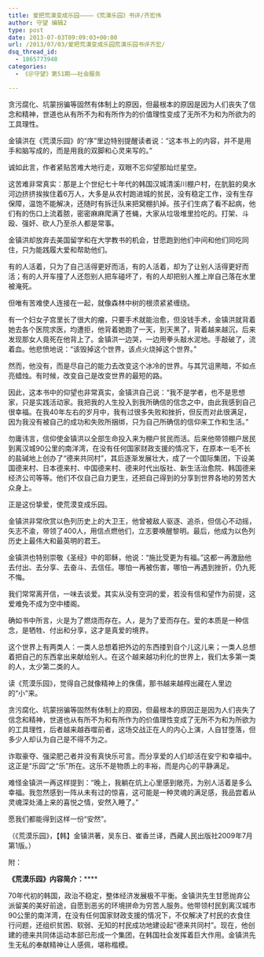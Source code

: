 ```yaml
---
title: 爱把荒漠变成乐园————《荒漠乐园》书评/齐宏伟
author: 守望 编辑2
type: post
date: 2013-07-03T09:09:03+00:00
url: /2013/07/03/爱把荒漠变成乐园荒漠乐园书评齐宏/
dsq_thread_id:
  - 1865773948
categories:
  - 《＠守望》第51期——社会服务

---
```

贪污腐化、坑蒙拐骗等固然有体制上的原因，但最根本的原因是因为人们丧失了信念和精神，世道也从有所不为和有所作为的价值理性变成了无所不为和为所欲为的工具理性。<!--more-->

金镇洪在《荒漠乐园》的“序”里边特别提醒读者说：“这本书上的内容，并不是用手和脑写成的，而是用我的双脚和心灵来写的。”

诚如此言，作者紧贴苦难大地行走，双眼不忘仰望那灿烂星空。

这苦难非常真实：那是上个世纪七十年代的韩国汉城清溪川棚户村，在肮脏的臭水河边挤挤挨挨住着6万人，大多是从农村跑进城的贫民，没有稳定工作，没有生存保障，温饱不能解决，还随时有拆迁队来把窝棚扒掉。孩子们生病了看不起病，他们有的伤口上流着脓，密密麻麻爬满了苍蝇，大家从垃圾堆里捡吃的。打架、斗殴、强奸、砍人乃至杀人都是常事。

金镇洪却放弃去美国留学和在大学教书的机会，甘愿跑到他们中间和他们同吃同住，只为能践履大爱和帮助他们。

有的人活着，只为了自己活得更好而活，有的人活着，却为了让别人活得更好而活；有的人开车撞了人还怨别人把车碰坏了，有的人却把别人推上岸自己落在水里被淹死。

但唯有苦难使人连接在一起，就像森林中树的根须紧紧缠绕。

有一个妇女子宫里长了很大的瘤，只要手术就能治愈，但没钱手术，金镇洪就背着她去各个医院求医，均遭拒，他背着她跑了一天，到天黑了，背着越来越沉，后来发现那女人竟死在他背上了。金镇洪一边哭，一边用拳头敲水泥地。手敲破了，流着血。他悲愤地说：“该毁掉这个世界，该点火烧掉这个世界。”

然而，他没有，而是尽自己的能力去改变这个冰冷的世界。与其咒诅黑暗，不如点亮蜡烛。有时候，改变自己是改变世界的最短的路。

因此，这本书中的仰望也非常真实，金镇洪自己说：“我不是学者，也不是思想家，只是实践活动家。我把我的人生投入到我所确信的信念之中，由此我感到自己很幸福。在我40年左右的岁月中，我有过很多失败和挫折，但反而对此很满足，因为我没有被自己的成功和失败所捆绑，只为自己所确信的信仰来工作和生活。”

勿庸讳言，信仰使金镇洪以全部生命投入来为棚户贫民而活。后来他带领棚户居民到离汉城90公里的南洋湾，在没有任何国家财政支援的情况下，在原本一毛不长的盐碱地上创办了“德来共同村”，其后逐渐发展壮大，成了一个国际集团，下设美国德来村、日本德来村、中国德来村、德来时代出版社、新生活治愈院、韩国德来经济公司等等。他们不仅自己自力更生，还把自己得到的分享到世界各地的劳苦大众身上。

正是这份挚爱，使荒漠变成乐园。

金镇洪非常欣赏以色列历史上的大卫王，他曾被敌人驱逐、追杀，但信心不动摇，矢志不渝，带领了400人，用信点燃他们，立志要唤醒黎明。最后，他成为以色列历史上最伟大和最英明的君王。

金镇洪也特别崇敬《圣经》中的耶稣，他说：“施比受更为有福。”这都一再激励他去付出、去分享、去奋斗、去信任。哪怕一再被伤害，哪怕一再遇到挫折，仍九死不悔。

我们常常离开信，一味去谈爱。其实从没有空洞的爱，若没有信和望作为前提，这爱难免不成为空中楼阁。

确如书中所言，火是为了燃烧而存在。人，是为了爱而存在。爱的本质是一种信念，是牺牲、付出和分享，这才是真爱的境界。

这个世界上有两类人：一类人总想着把外边的东西搂到自个儿这儿来；一类人总想着把自己的东西拿出来献给别人。在这个越来越功利化的世界上，我们太多第一类的人，太少第二类的人。

读《荒漠乐园》，觉得自己就像精神上的侏儒，那书越来越榨出藏在人里边的“小”来。

贪污腐化、坑蒙拐骗等固然有体制上的原因，但最根本的原因正是因为人们丧失了信念和精神，世道也从有所不为和有所作为的价值理性变成了无所不为和为所欲为的工具理性，后者越来越吞噬前者，这场交战正在人的内心上演，人自甘堕落，但多少人却认为自己是不得不为之。

诈取豪夺、强梁肥己者并没有真快乐可言。而分享爱的人们却活在安宁和幸福中。这正是“乐园”之“乐”所在。这乐不是物质上的丰裕，而是内心的平静满足。

难怪金镇洪一再这样提到：“晚上，我躺在炕上心里感到敞亮，为别人活着是多么幸福。我忽然感到一阵从未有过的惊喜，这可能是一种灵魂的满足感，我品尝着从灵魂深处涌上来的喜悦之情，安然入睡了。”

愿我们都能得到这样一份“安然”。

（《荒漠乐园》，【韩】金镇洪著，吴东日、崔香兰译，西藏人民出版社2009年7月第1版。）

附：

**《荒漠乐园》内容简介：******

70年代初的韩国，政治不稳定，整体经济发展极不平衡。金镇洪先生甘愿抛弃公派留美的美好前途，自愿到恶劣的环境拼命为穷苦人服务。他带领村民到离汉城市90公里的南洋湾，在没有任何国家财政支援的情况下，不仅解决了村民的衣食住行问题，还组织贫困、软弱、无知的村民成功地建设起“德来共同村”。现在，他创建的德来共同体运动本部已形成一个集团，在韩国社会发挥着巨大作用。金镇洪先生无私的奉献精神让人感佩，堪称楷模。

&nbsp;

&nbsp;